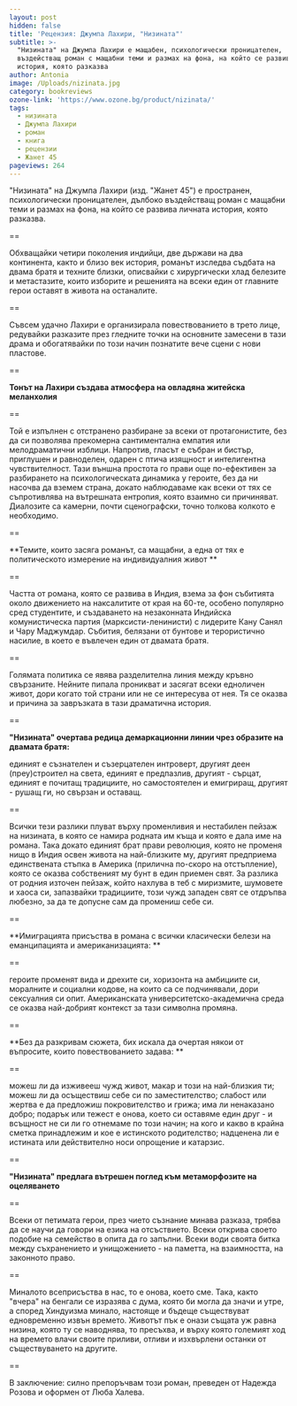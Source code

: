```yaml
---
layout: post
hidden: false
title: 'Рецензия: Джумпа Лахири, "Низината"'
subtitle: >-
  "Низината" на Джумпа Лахири е мащабен, психологически проницателен,
  въздействащ роман с мащабни теми и размах на фона, на който се развива личната
  история, която разказва
author: Antonia
image: /Uploads/nizinata.jpg
category: bookreviews
ozone-link: 'https://www.ozone.bg/product/nizinata/'
tags:
  - низината
  - Джумпа Лахири
  - роман
  - книга
  - рецензии
  - Жанет 45
pageviews: 264
---
```

"Низината" на Джумпа Лахири (изд. "Жанет 45") е пространен, психологически проницателен, дълбоко въздействащ роман с мащабни теми и размах на фона, на който се развива личната история, която разказва. 

\==

Обхващайки четири поколения индийци, две държави на два континента, както и близо век история, романът изследва съдбата на двама братя и техните близки, описвайки с хирургически хлад белезите и метастазите, които изборите и решенията на всеки един от главните герои оставят в живота на останалите. 

\==

Съвсем удачно Лахири е организирала повествованието в трето лице, редувайки разказите през гледните точки на основните замесени в тази драма и обогатявайки по този начин познатите вече сцени с нови пластове. 

\==

**Тонът на Лахири създава атмосфера на овладяна житейска меланхолия**

\==

Той е изпълнен с отстранено разбиране за всеки от протагонистите, без да си позволява прекомерна сантиментална емпатия или мелодраматични изблици. Напротив, гласът е събран и бистър, приглушен и равноделен, одарен с птича изящност и интелигентна чувствителност. Тази външна простота го прави още по-ефективен за разбирането на психологическата динамика у героите, без да ни насочва да вземем страна, докато наблюдаваме как всеки от тях се съпротивлява на вътрешната ентропия, която взаимно си причиняват. Диалозите са камерни, почти сценографски, точно толкова колкото е необходимо. 

\==

**Темите, които засяга романът, са мащабни, а една от тях е политическото измерение на индивидуалния живот **

\==

Частта от романа, която се развива в Индия, взема за фон събитията около движението на наксалитите от края на 60-те, особено популярно сред студентите, и създаването на незаконната Индийска комунистическа партия (марксисти-ленинисти) с лидерите Кану Санял и Чару Маджумдар. Събития, белязани от бунтове и терористично насилие, в което е въвлечен един от двамата братя. 

\==

Голямата политика се явява разделителна линия между кръвно свързаните. Нейните пипала проникват и засягат всеки едноличен живот, дори когато той страни или не се интересува от нея. Тя се оказва и причина за завръзката в тази драматична история. 

\==

**"Низината" очертава редица демаркационни линии чрез образите на двамата братя:**

единият е съзнателен и съзерцателен интроверт, другият деен (преу)строител на света, единият е предпазлив, другият - сърцат, единият е почитащ традициите, но самостоятелен и емигриращ, другият - рушащ ги, но свързан и оставащ. 

\==

Всички тези разлики плуват върху променливия и нестабилен пейзаж на низината, в която се намира родната им къща и която е дала име на романа. Така докато единият брат прави революция, която не променя нищо в Индия освен живота на най-близките му, другият предприема единствената стъпка в Америка (прилична по-скоро на отстъпление), която се оказва собственият му бунт в един приемен свят. За разлика от родния източен пейзаж, който нахлува в теб с миризмите, шумовете и хаоса си, запазвайки традициите, този чужд западен свят се отдръпва любезно, за да те допусне сам да промениш себе си. 

\==

**Имиграцията присъства в романа с всички класически белези на еманципацията и американизацията: **

\==

героите променят вида и дрехите си, хоризонта на амбициите си, моралните и социални кодове, на които са се подчинявали, дори сексуалния си опит. Американската университетско-академична среда се оказва най-добрият контекст за тази символна промяна. 

\==

**Без да разкривам сюжета, бих искала да очертая някои от въпросите, които повествованието задава: **

\==

можеш ли да изживееш чужд живот, макар и този на най-близкия ти; можеш ли да осъществиш себе си по заместителство; слабост или жертва е да предложиш покровителство и грижа; има ли ненаказано добро; подарък или тежест е онова, което си оставяме един друг - и всъщност не си ли го отнемаме по този начин; на кого и какво в крайна сметка принадлежим и кое е истинското родителство; надценена ли е истината или действително носи опрощение и катарзис.

\==

**"Низината" предлага вътрешен поглед към метаморфозите на оцеляването**

\==

Всеки от петимата герои, през чието съзнание минава разказа, трябва да се научи да говори на езика на отсъствието. Всеки открива своето подобие на семейство в опита да го запълни. Всеки води своята битка между съхранението и унищожението - на паметта, на взаимността, на законното право.

\==

Миналото всеприсъства в нас, то е онова, което сме. Така, както "вчера" на бенгали се изразява с дума, която би могла да значи и утре, а според Хиндуизма минало, настояще и бъдеще съществуват едновременно извън времето. Животът пък е онази същата уж равна низина, която ту се наводнява, то пресъхва, и върху която големият ход на времето влачи своите приливи, отливи и изхвърлени останки от съществуването на другите.

\==

В заключение: силно препоръчвам този роман, преведен от Надежда Розова и оформен от Люба Халева.
